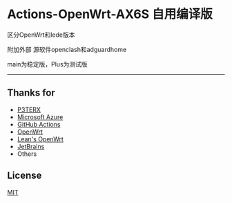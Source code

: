 # Actions-OpenWrt-AX6S 自用编译版

区分OpenWrt和lede版本

附加外部 源软件openclash和adguardhome

main为稳定版，Plus为测试版

---

## Thanks for 

- [P3TERX](https://p3terx.com)
- [Microsoft Azure](https://azure.microsoft.com)
- [GitHub Actions](https://github.com/features/actions)
- [OpenWrt](https://github.com/openwrt/openwrt)
- [Lean's OpenWrt](https://github.com/coolsnowwolf/lede)
- [JetBrains](https://www.jetbrains.com/)
- Others
## License

[MIT](https://github.com/AoThen/Actions-OpenWrt-AX6S/blob/main/LICENSE) 

